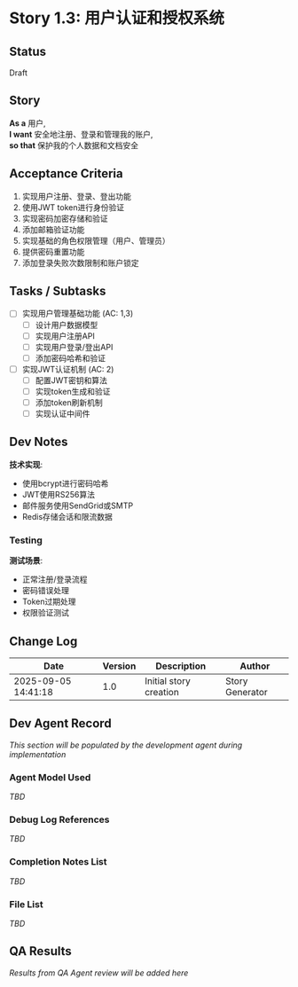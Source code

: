 # Story 1.3: 用户认证和授权系统

## Status
Draft

## Story
**As a** 用户,  
**I want** 安全地注册、登录和管理我的账户,  
**so that** 保护我的个人数据和文档安全

## Acceptance Criteria
1. 实现用户注册、登录、登出功能
2. 使用JWT token进行身份验证
3. 实现密码加密存储和验证
4. 添加邮箱验证功能
5. 实现基础的角色权限管理（用户、管理员）
6. 提供密码重置功能
7. 添加登录失败次数限制和账户锁定

## Tasks / Subtasks
- [ ] 实现用户管理基础功能 (AC: 1,3)
  - [ ] 设计用户数据模型
  - [ ] 实现用户注册API
  - [ ] 实现用户登录/登出API
  - [ ] 添加密码哈希和验证
- [ ] 实现JWT认证机制 (AC: 2)
  - [ ] 配置JWT密钥和算法
  - [ ] 实现token生成和验证
  - [ ] 添加token刷新机制
  - [ ] 实现认证中间件

## Dev Notes
**技术实现**:
- 使用bcrypt进行密码哈希
- JWT使用RS256算法
- 邮件服务使用SendGrid或SMTP
- Redis存储会话和限流数据

### Testing
**测试场景**:
- 正常注册/登录流程
- 密码错误处理
- Token过期处理
- 权限验证测试

## Change Log
| Date | Version | Description | Author |
|------|---------|-------------|--------|
| 2025-09-05 14:41:18 | 1.0 | Initial story creation | Story Generator |

## Dev Agent Record
*This section will be populated by the development agent during implementation*

### Agent Model Used
*TBD*

### Debug Log References
*TBD*

### Completion Notes List
*TBD*

### File List
*TBD*

## QA Results
*Results from QA Agent review will be added here*
